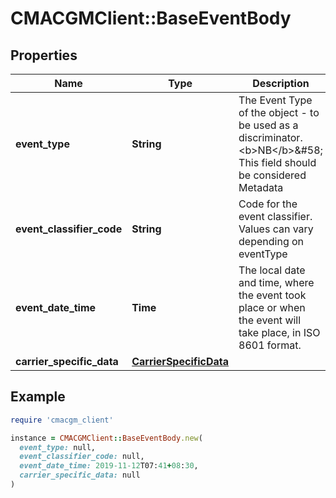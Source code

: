 # CMACGMClient::BaseEventBody

## Properties

| Name | Type | Description | Notes |
| ---- | ---- | ----------- | ----- |
| **event_type** | **String** | The Event Type of the object - to be used as a discriminator. &lt;b&gt;NB&lt;/b&gt;&amp;#58; This field should be considered Metadata |  |
| **event_classifier_code** | **String** | Code for the event classifier. Values can vary depending on eventType |  |
| **event_date_time** | **Time** | The local date and time, where the event took place or when the event will take place, in ISO 8601 format. |  |
| **carrier_specific_data** | [**CarrierSpecificData**](CarrierSpecificData.md) |  | [optional] |

## Example

```ruby
require 'cmacgm_client'

instance = CMACGMClient::BaseEventBody.new(
  event_type: null,
  event_classifier_code: null,
  event_date_time: 2019-11-12T07:41+08:30,
  carrier_specific_data: null
)
```

